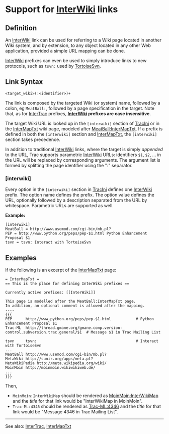 # Support for [InterWiki](inter-wiki) links


## Definition



An [InterWiki](inter-wiki) link can be used for referring to a Wiki page located in another Wiki system, and by extension, to any object located in any other Web application, provided a simple URL mapping can be done.



[InterWiki](inter-wiki) prefixes can even be used to simply introduce links to new protocols, such as `tsvn:` used by [
TortoiseSvn](http://trac.edgewall.org/intertrac/TortoiseSvn).


## Link Syntax


```wiki
<target_wiki>(:<identifier>)+
```


The link is composed by the targeted Wiki (or system) name, followed by a colon, eg `MeatBall:`, followed by a page specification in the target.
Note that, as for [InterTrac](inter-trac) prefixes, **[InterWiki](inter-wiki) prefixes are case insensitive**.



The target Wiki URL is looked up in the `[interwiki]` section of [TracIni](trac-ini) or in the [InterMapTxt](inter-map-txt) wiki page, modeled after [
MeatBall:InterMapTxt](http://www.usemod.com/cgi-bin/mb.pl?InterMapTxt). If a prefix is defined in both the `[interwiki]` section and [InterMapTxt](inter-map-txt), the `[interwiki]` section takes precedence.



In addition to traditional [InterWiki](inter-wiki) links, where the target is simply *appended* to the URL, Trac supports parametric [InterWiki](inter-wiki) URLs:
identifiers `$1`, `$2`, ... in the URL will be replaced by corresponding arguments.
The argument list is formed by splitting the page identifier using the ":" separator.


### \[interwiki\]



Every option in the `[interwiki]` section in [TracIni](trac-ini) defines one [InterWiki](inter-wiki) prefix. The option name defines the prefix. The option value defines the URL, optionally followed by a description separated from the URL by whitespace. Parametric URLs are supported as well.



**Example:**


```
[interwiki]
MeatBall = http://www.usemod.com/cgi-bin/mb.pl?
PEP = http://www.python.org/peps/pep-$1.html Python Enhancement Proposal $1
tsvn = tsvn: Interact with TortoiseSvn
```

## Examples



If the following is an excerpt of the [InterMapTxt](inter-map-txt) page:


```wiki
= InterMapTxt =
== This is the place for defining InterWiki prefixes ==

Currently active prefixes: [[InterWiki]]

This page is modelled after the MeatBall:InterMapTxt page.
In addition, an optional comment is allowed after the mapping.
----
{{{
PEP      http://www.python.org/peps/pep-$1.html           # Python Enhancement Proposal $1 
Trac-ML  http://thread.gmane.org/gmane.comp.version-control.subversion.trac.general/$1  # Message $1 in Trac Mailing List

tsvn     tsvn:                                            # Interact with TortoiseSvn
...
MeatBall http://www.usemod.com/cgi-bin/mb.pl?
MetaWiki http://sunir.org/apps/meta.pl?
MetaWikiPedia http://meta.wikipedia.org/wiki/
MoinMoin http://moinmoin.wikiwikiweb.de/
...
}}}
```


Then, 


- `MoinMoin:InterWikiMap` should be rendered as [
  MoinMoin:InterWikiMap](http://moinmoin.wikiwikiweb.de/InterWikiMap) and the *title* for that link would be "InterWikiMap in MoinMoin".
- `Trac-ML:4346` should be rendered as [
  Trac-ML:4346](http://thread.gmane.org/gmane.comp.version-control.subversion.trac.general/4346) and the *title* for that link would be "Message 4346 in Trac Mailing List".

---



See also: [InterTrac](inter-trac), [InterMapTxt](inter-map-txt)


